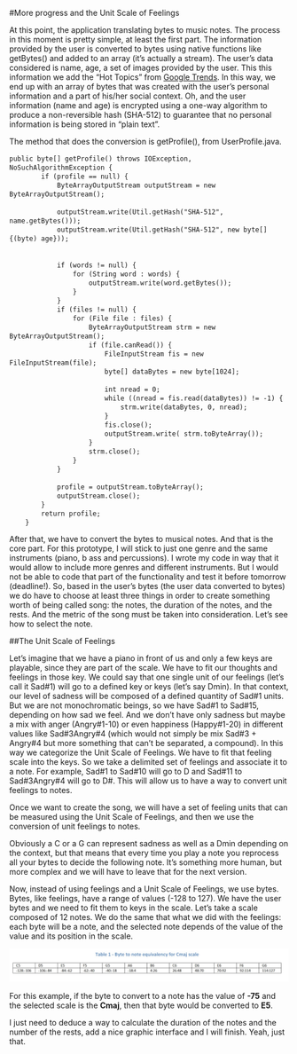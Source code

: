 #More progress and the Unit Scale of Feelings

At this point, the application translating bytes to music notes. The process in this moment is pretty simple, at least the first part. The information provided by the user is converted to bytes using native functions like getBytes() and added to an array (it’s actually a stream). The user’s data considered is name, age, a set of images provided by the user. 
This this information we add the “Hot Topics” from [Google Trends](http://www.google.com/trends/hottrends/atom/hourly). In this way, we end up with an array of bytes that was created with the user’s personal information and a part of his/her social context.
Oh, and the user information (name and age) is encrypted using a one-way algorithm to produce a non-reversible hash (SHA-512) to guarantee that no personal information is being stored in “plain text”. 

The method that does the conversion is getProfile(), from UserProfile.java.

```
public byte[] getProfile() throws IOException, NoSuchAlgorithmException {
		if (profile == null) {
			ByteArrayOutputStream outputStream = new ByteArrayOutputStream();
			
			outputStream.write(Util.getHash("SHA-512", name.getBytes()));
			outputStream.write(Util.getHash("SHA-512", new byte[]{(byte) age}));
			
	
			if (words != null) {
				for (String word : words) {
					outputStream.write(word.getBytes());
				}
			}
			if (files != null) {
				for (File file : files) {
					ByteArrayOutputStream strm = new ByteArrayOutputStream();
					if (file.canRead()) {
						FileInputStream fis = new FileInputStream(file);
						byte[] dataBytes = new byte[1024];

						int nread = 0;
						while ((nread = fis.read(dataBytes)) != -1) {
							strm.write(dataBytes, 0, nread);
						}
						fis.close();
						outputStream.write( strm.toByteArray());
					}
					strm.close();
				}
			}

			profile = outputStream.toByteArray();
			outputStream.close();
		}
		return profile;
	}
```
After that, we have to convert the bytes to musical notes. And that is the core part.
For this prototype, I will stick to just one genre and the same instruments (piano, b ass and percussions). I wrote my code in way that it would allow to include more genres and different instruments.
But I would not be able to code that part of the functionality and test it before tomorrow (deadline!).
So, based in the user’s bytes (the user data converted to bytes) we do have to choose at least three things in order to create something worth of being called song: the notes, the duration of the notes, and the rests. And the metric of the song must be taken into consideration.
Let’s see how to select the note.

##The Unit Scale of Feelings

Let’s imagine that we have a piano in front of us and only a few keys are playable, since they are part of the scale. We have to fit our thoughts and feelings in those key.
We could say that one single unit of our feelings (let’s call it Sad#1) will go to a defined key or keys (let’s say Dmin). In that context, our level of sadness will be composed of a defined quantity of Sad#1 units. But we are not monochromatic beings, so we have Sad#1 to Sad#15, depending on how sad we feel. And we don’t have only sadness but maybe a mix with anger (Angry#1-10) or even happiness (Happy#1-20) in different values like Sad#3Angry#4 (which would not simply be mix Sad#3 + Angry#4 but more something that can’t be separated, a compound).  In this way we categorize the Unit Scale of Feelings.
We have to fit that feeling scale into the keys. So we take a delimited set of feelings and associate it to a note. For example, Sad#1 to Sad#10 will go to D and Sad#11 to Sad#3Angry#4 will go to D#. This will allow us to have a way to convert unit feelings to notes.

Once we want to create the song, we will have a set of feeling units that can be measured using the Unit Scale of Feelings, and then we use the conversion of unit feelings to notes. 

Obviously a C or a G can represent sadness as well as a Dmin depending on the context, but that means that every time you play a note you reprocess all your bytes to decide the following note. It’s something more human, but more complex and we will have to leave that for the next version.

Now, instead of using feelings and a Unit Scale of Feelings, we use bytes. Bytes, like feelings, have a range of values (-128 to 127). We have the user bytes and we need to fit them to keys in the scale. Let’s take a scale composed of 12 notes. We do the same that what we did with the feelings: each byte will be a note, and the selected note depends of the value of the value and its position in the scale. 

![Conversion Table](../project_images/table1.jpg?raw=true "Conversion table")

For this example, if the byte to convert to a note has the value of **-75** and the selected scale is the **Cmaj**, then that byte would be converted to **E5**.

I just need to deduce a way to calculate the duration of the notes and the number of the rests, add a nice graphic interface and I will finish.
Yeah, just that.
